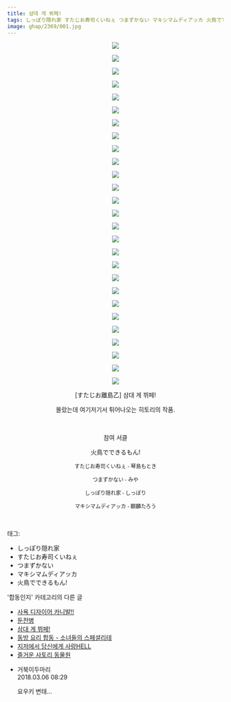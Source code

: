 ```yaml
---
title: 삼대 게 뷔페!
tags: しっぽり隠れ家 すたじお寿司くいねぇ つまずかない マキシマムディアッカ 火鳥でできるもん! すたじお離島乙 합동인지
image: ghap/2369/001.jpg
---
```

<div class="article">
<p style="text-align: center; clear: none; float: none;"><img src="{{ site.nasurl }}/ghap/2369/001.jpg"/></p>
<p style="text-align: center; clear: none; float: none;"><img src="{{ site.nasurl }}/ghap/2369/002.jpg"/></p>
<p style="text-align: center; clear: none; float: none;"><img src="{{ site.nasurl }}/ghap/2369/003.jpg"/></p>
<p style="text-align: center; clear: none; float: none;"><img src="{{ site.nasurl }}/ghap/2369/004.jpg"/></p>
<p style="text-align: center; clear: none; float: none;"><img src="{{ site.nasurl }}/ghap/2369/005.jpg"/></p>
<p style="text-align: center; clear: none; float: none;"><img src="{{ site.nasurl }}/ghap/2369/006.jpg"/></p>
<p style="text-align: center; clear: none; float: none;"><img src="{{ site.nasurl }}/ghap/2369/007.jpg"/></p>
<p style="text-align: center; clear: none; float: none;"><img src="{{ site.nasurl }}/ghap/2369/008.jpg"/></p>
<p style="text-align: center; clear: none; float: none;"><img src="{{ site.nasurl }}/ghap/2369/009.jpg"/></p>
<p style="text-align: center; clear: none; float: none;"><img src="{{ site.nasurl }}/ghap/2369/010.jpg"/></p>
<p style="text-align: center; clear: none; float: none;"><img src="{{ site.nasurl }}/ghap/2369/011.jpg"/></p>
<p style="text-align: center; clear: none; float: none;"><img src="{{ site.nasurl }}/ghap/2369/012.jpg"/></p>
<p style="text-align: center; clear: none; float: none;"><img src="{{ site.nasurl }}/ghap/2369/013.jpg"/></p>
<p style="text-align: center; clear: none; float: none;"><img src="{{ site.nasurl }}/ghap/2369/014.jpg"/></p>
<p style="text-align: center; clear: none; float: none;"><img src="{{ site.nasurl }}/ghap/2369/015.jpg"/></p>
<p style="text-align: center; clear: none; float: none;"><img src="{{ site.nasurl }}/ghap/2369/016.jpg"/></p>
<p style="text-align: center; clear: none; float: none;"><img src="{{ site.nasurl }}/ghap/2369/017.jpg"/></p>
<p style="text-align: center; clear: none; float: none;"><img src="{{ site.nasurl }}/ghap/2369/018.jpg"/></p>
<p style="text-align: center; clear: none; float: none;"><img src="{{ site.nasurl }}/ghap/2369/019.jpg"/></p>
<p style="text-align: center; clear: none; float: none;"><img src="{{ site.nasurl }}/ghap/2369/020.jpg"/></p>
<p style="text-align: center; clear: none; float: none;"><img src="{{ site.nasurl }}/ghap/2369/021.jpg"/></p>
<p style="text-align: center; clear: none; float: none;"><img src="{{ site.nasurl }}/ghap/2369/022.jpg"/></p>
<p style="text-align: center; clear: none; float: none;"><img src="{{ site.nasurl }}/ghap/2369/023.jpg"/></p>
<p style="text-align: center; clear: none; float: none;"><img src="{{ site.nasurl }}/ghap/2369/024.jpg"/></p>
<p style="text-align: center; clear: none; float: none;"><img src="{{ site.nasurl }}/ghap/2369/025.jpg"/></p>
<p style="text-align: center; clear: none; float: none;"><img src="{{ site.nasurl }}/ghap/2369/026.jpg"/></p>
<p style="text-align: center; clear: none; float: none;"><img src="{{ site.nasurl }}/ghap/2369/027.jpg"/></p>
<p style="text-align: center; clear: none; float: none;">[すたじお離島乙] 삼대 게 뷔페!</p>
<p style="text-align: center; clear: none; float: none;">몰랐는데 여기저기서 튀어나오는 히토리의 작품.</p>
<p style="text-align: center; clear: none; float: none;"><br/></p>
<p style="text-align: center; clear: none; float: none;">참여 서클</p>
<p style="text-align: center; clear: none; float: none;">火鳥でできるもん!</p>
<p style="text-align: center; clear: none; float: none;"><span style="font-family: Arial, 돋움, Dotum, AppleGothic, sans-serif; font-size: 12px;">すたじお寿司くいねぇ - 琴島もとき</span></p>
<p style="text-align: center; clear: none; float: none;"><span style="font-family: Arial, 돋움, Dotum, AppleGothic, sans-serif; font-size: 12px;">つまずかない - みや</span></p>
<p style="text-align: center; clear: none; float: none;"><span style="font-family: Arial, 돋움, Dotum, AppleGothic, sans-serif; font-size: 12px;">しっぽり隠れ家 - しっぽり</span></p>
<p style="text-align: center; clear: none; float: none;"><span style="font-family: Arial, 돋움, Dotum, AppleGothic, sans-serif; font-size: 12px;">マキシマムディアッカ - 麒麟たろう</span></p>
<p><br/></p>
</div><div class="tagTrail">
<p>태그: </p>
<ul>
<li>しっぽり隠れ家</li>
<li>すたじお寿司くいねぇ</li>
<li>つまずかない</li>
<li>マキシマムディアッカ</li>
<li>火鳥でできるもん!</li>
</ul>
</div><div class="another">
<p>'합동인지' 카테고리의 다른 글</p>
<ul>
<li><a href="/2016-09-28-ghap_2379">사욕 디자이어 카니발!!</a></li>
<li><a href="/2016-09-28-ghap_2374">둔전병</a></li>
<li><a href="/2016-09-27-ghap_2369">삼대 게 뷔페!</a></li>
<li><a href="/2016-09-26-ghap_2349">동방 요리 합동 - 소녀들의 스페셜리테</a></li>
<li><a href="/2016-09-25-ghap_2342">지저에서 당신에게 사랑HELL</a></li>
<li><a href="/2016-09-25-ghap_2340">즐거운 사토리 동물원</a></li>
</ul>
</div><div class="cb_module cb_fluid">
<div class="cb_wrt cb_profile">
<div class="comment">
<ul>
<li class="cb_thumb_off" id="comment15213512">
<div class="cb_comment_area">
<div class="cb_info_area">
<div class="cb_section">
<span class="cb_nick_name">거북이두마리</span>
</div>
<div class="cb_section">
<span class="cb_date">2018.03.06 08:29 </span>
</div>
</div>
<div class="cb_dsc_comment">
<p class="cb_dsc">
											요우키 변태...
										</p>
</div>
</div></li>
</ul>
</div>
</div><!-- commentList close -->
</div>